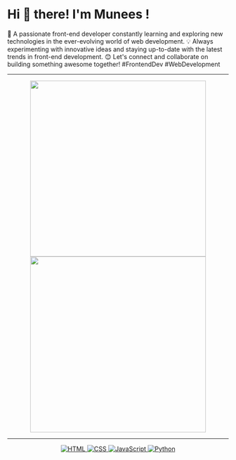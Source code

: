 # Hi 👋 there! I'm Munees !

🌱 A  passionate front-end developer constantly learning and exploring new technologies in the ever-evolving world of web development.
💡 Always experimenting with innovative ideas and staying up-to-date with the latest trends in front-end development.
😊 Let's connect and collaborate on building something awesome together! #FrontendDev #WebDevelopment

---

<p align="center">
  <img src="https://github-readme-stats.vercel.app/api?username=sayeedmunees&show_icons=true&theme=bear" width="400">
  <img src="https://github-readme-streak-stats.herokuapp.com?user=sayeedmunees&theme=dark&hide_border=true" width="400">
</p>

---
<p align="center">
  <a href="https://html.com/" target="_blank">
    <img src="https://img.shields.io/badge/HTML-%23E34F26.svg?style=flat-square&logo=html5&logoColor=white" alt="HTML">
  </a>
  <a href="https://www.w3.org/Style/CSS/Overview.en.html" target="_blank">
    <img src="https://img.shields.io/badge/CSS-%231572B6.svg?style=flat-square&logo=css3&logoColor=white" alt="CSS">
  </a>
   <a href="https://www.javascript.com/" target="_blank">
    <img src="https://img.shields.io/badge/JavaScript-%23F7DF1E.svg?style=flat-square&logo=javascript&logoColor=black" alt="JavaScript">
  </a>
   <a href="https://www.python.org/" target="_blank">
    <img src="https://img.shields.io/badge/Python-%2314354C.svg?style=flat-square&logo=python&logoColor=white" alt="Python">
  </a>
</p>
